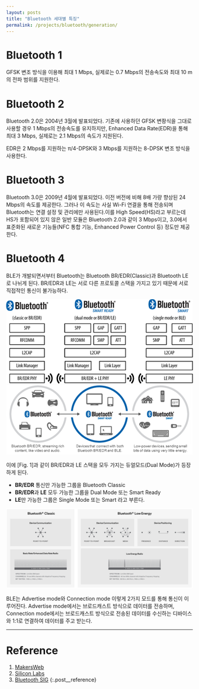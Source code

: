 ```yaml
---
layout: posts
title: "Bluetooth 세대별 특징"
permalink: /projects/bluetooth/generation/
---
```


# Bluetooth 1

GFSK 변조 방식을 이용해 최대 1 Mbps, 실제로는 0.7 Mbps의 전송속도와 최대 10 m의 전파 범위를 지원한다.

# Bluetooth 2

Bluetooth 2.0은 2004년 3월에 발표되었다. 기존에 사용하던 GFSK 변좡식을 그대로 사용할 경우 1 Mbps의 전송속도를 유지하지만, Enhanced Data Rate(EDR)을 통해 최대 3 Mbps, 실제로는 2.1 Mbps의 속도가 지원된다.

EDR은 2 Mbps를 지원하는 π/4-DPSK와 3 Mbps를 지원하는 8-DPSK 변조 방식을 사용한다.

# Bluetooth 3

Bluetooth 3.0은 2009년 4월에 발표되었다. 이전 버전에 비해 8배 가량 향상된 24 Mbps의 속도를 제공한다. 그러나 이 속도는 사실 Wi-Fi 연결을 통해 전송되며 Bluetooth는 연결 설정 및 관리에만 사용된다.이를 High Speed(HS)라고 부르는데 HS가 포함되어 있지 않은 일반 모듈은 Bluetooth 2.0과 같이 3 Mbps이고, 3.0에서 표준화된 새로운 기능들(NFC 통합 기능, Enhanced Power Control 등) 정도만 제공한다.

# Bluetooth 4

BLE가 개발되면서부터 Bluetooth는 Bluetooth BR/EDR(Classic)과 Bluetooth LE로 나뉘게 된다. BR/EDR과 LE는 서로 다른 프로토콜 스택을 가지고 있기 때문에 서로 직접적인 통신이 불가능하다.

<div class="post__stage-container">
    <div class="post__stage">
        <img class="modal" src="/_pages/projects/bluetooth/images/generation/1.png" alt="<b>[Fig. 1]</b> Bluetooth 프로토콜 스택 <a href='#Reference'>[1]</a>."/>
    </div>
    <div class="post__stage">
        <img class="modal" src="/_pages/projects/bluetooth/images/generation/2.png" alt="<b>[Fig. 2]</b> Bluetooth 듀얼모드 <a href='#Reference'>[2]</a>."/>
    </div>
</div>

이에 [Fig. 1]과 같이 BR/EDR과 LE 스택을 모두 가지는 듀얼모드(Dual Mode)가 등장하게 된다.

- **BR/EDR** 통신만 가능한 그룹을 Bluetooth Classic
- **BR/EDR**과 **LE** 모두 가능한 그룹을 Dual Mode 또는 Smart Ready
- **LE**만 가능한 그룹은 Single Mode 또는 Smart 라고 부른다.

<img class="modal" src="/_pages/projects/bluetooth/images/generation/3.png" alt="<b>[Fig. 3]</b> Bluetooth Classic과 LE의 비교 <a href='#Reference'>[3]</a>."/>

BLE는 Advertise mode와 Connection mode 이렇게 2가지 모드를 통해 통신이 이루어진다. Advertise mode에서는 브로드캐스트 방식으로 데이터를 전송하며, Connection mode에서는 브로드캐스트 방식으로 전송된 데이터를 수신하는 디바이스와 1:1로 연결하여 데이터를 주고 받는다.


---

# <a name="Reference"></a>Reference

1. <a href='https://makersweb.net/embedded/14289' target='_blank'>MakersWeb</a>
2. <a href='https://community.silabs.com/s/share/a5U1M000000knyFUAQ/a-short-history-of-the-bluetooth-ble-standard-ble-beacons-and-gatt?language=en_US' target='_blank'>Silicon Labs</a>
3. <a href='https://www.bluetooth.com/learn-about-bluetooth/tech-overview/' target='_blank'>Bluetooth SIG</a>
{:.post__reference}